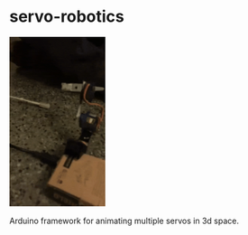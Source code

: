 # servo-robotics
<img src="assets/arm.gif" height="300">

Arduino framework for animating multiple servos in 3d space.
